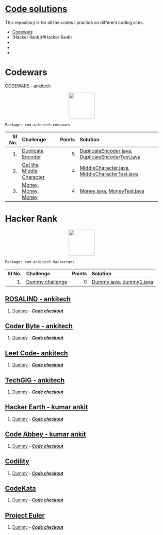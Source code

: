 

# [Code solutions](https://github.com/ankitech/practice_sites_code)

This repository is for all the codes i practice on different coding sites.


* [Codewars](#Codewars)
* [Hacker Rank](#Hacker Rank)
*
*
*
# Codewars 
[CODEWARS - ankitech](https://www.codewars.com/users/ankitech) 
<p align="center">
    <a href="https://www.codewars.com/users/ankitech">
        <img height=85 src="https://i.imgur.com/hL1UjJW.png">
    </a>
</p>

`Package: com.ankitech.codewars`

|Sl No.|                                                          Challenge                                                         | Points |                                                                                          Solution                                                                                         |
|---:|:--------------------------------------------------------------------------------------------------------------------------|------:|:-----------------------------------------------------------------------------------------------------------------------------------------------------------------------------------------|
| 1. | [Duplicate Encoder](http://www.codewars.com/kata/54b42f9314d9229fd6000d9c/train/java) | 5 | [DuplicateEncoder.java](), [DuplicateEncoderTest.java]()
| 2. | [Get the Middle Character](http://www.codewars.com/kata/56747fd5cb988479af000028/train/java) | 4 | [MiddleCharacter.java](), [MiddleCharacterTest.java]()
| 3. | [Money, Money, Money](http://www.codewars.com/kata/563f037412e5ada593000114/train/java) | 4 | [Money.java](), [MoneyTest.java]()

# Hacker Rank
<p align="center">
    <a href="https://www.hackerrank.com/ankitech">
        <img height=85 src="https://d3keuzeb2crhkn.cloudfront.net/hackerrank/assets/styleguide/logo_wordmark-f5c5eb61ab0a154c3ed9eda24d0b9e31.svg">
    </a>
</p>


`Package: com.ankitech.hackerrank`

|Sl No.|                                                          Challenge                                                         | Points |                                                                                          Solution                                                                                         |
|---:|:--------------------------------------------------------------------------------------------------------------------------|------:|:-----------------------------------------------------------------------------------------------------------------------------------------------------------------------------------------|
| 1. | [Dummy challenge](http://www.dummy.com/kata/54b42f9314d9229fd6000d9c/train/java) | 0 | [Dummy.java](http://www.dummy.com), [dummy1.java](http://www.dummy.com)


## [ROSALIND - ankitech](http://rosalind.info/users/ankitech/)
1. [Dummy](http://www.dummy.com/kata/54b42f9314d9229fd6000d9c/train/java) - 
_**[Code checkout](https://dummy.com/ankit``ech/practice_sites_code/commit/a2e724d8fb09f637b4a476d165a642df8b5ea0cd)**_

## [Coder Byte - ankitech](https://coderbyte.com/profile/ankitech)
1. [Dummy](http://www.dummy.com/kata/54b42f9314d9229fd6000d9c/train/java) - 
_**[Code checkout](https://dummy.com/ankit``ech/practice_sites_code/commit/a2e724d8fb09f637b4a476d165a642df8b5ea0cd)**_

## [Leet Code- ankitech](https://leetcode.com/ankitech/)
1. [Dummy](http://www.dummy.com/kata/54b42f9314d9229fd6000d9c/train/java) - 
_**[Code checkout](https://dummy.com/ankit``ech/practice_sites_code/commit/a2e724d8fb09f637b4a476d165a642df8b5ea0cd)**_

## [TechGIG - ankitech](https://www.techgig.com/ankitech)
1. [Dummy](http://www.dummy.com/kata/54b42f9314d9229fd6000d9c/train/java) - 
_**[Code checkout](https://dummy.com/ankit``ech/practice_sites_code/commit/a2e724d8fb09f637b4a476d165a642df8b5ea0cd)**_

## [Hacker Earth - kumar ankit](https://www.hackerearth.com/@kumar1001)
1. [Dummy](http://www.dummy.com/kata/54b42f9314d9229fd6000d9c/train/java) - 
_**[Code checkout](https://dummy.com/ankit``ech/practice_sites_code/commit/a2e724d8fb09f637b4a476d165a642df8b5ea0cd)**_

## [Code Abbey - kumar ankit](https://www.codeabbey.com/index/user_profile/kumar-ankit)
1. [Dummy](http://www.dummy.com/kata/54b42f9314d9229fd6000d9c/train/java) - 
_**[Code checkout](https://dummy.com/ankit``ech/practice_sites_code/commit/a2e724d8fb09f637b4a476d165a642df8b5ea0cd)**_

## [Codility](https://app.codility.com/programmers/)
1. [Dummy](http://www.dummy.com/kata/54b42f9314d9229fd6000d9c/train/java) - 
_**[Code checkout](https://dummy.com/ankit``ech/practice_sites_code/commit/a2e724d8fb09f637b4a476d165a642df8b5ea0cd)**_

## [CodeKata](http://codekata.com/)
1. [Dummy](http://www.dummy.com/kata/54b42f9314d9229fd6000d9c/train/java) - 
_**[Code checkout](https://dummy.com/ankit``ech/practice_sites_code/commit/a2e724d8fb09f637b4a476d165a642df8b5ea0cd)**_

## [Project Euler](https://projecteuler.net/)
1. [Dummy](http://www.dummy.com/kata/54b42f9314d9229fd6000d9c/train/java) - 
_**[Code checkout](https://dummy.com/ankit``ech/practice_sites_code/commit/a2e724d8fb09f637b4a476d165a642df8b5ea0cd)**_

